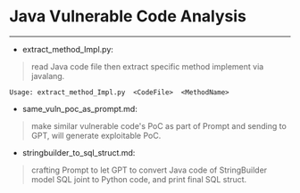 # Java Vulnerable Code Analysis
----
* extract_method_Impl.py:  
>read Java code file then extract specific method implement via javalang.
```shell
Usage: extract_method_Impl.py  <CodeFile>  <MethodName>
```
* same_vuln_poc_as_prompt.md:  
>make similar vulnerable code's PoC as part of Prompt and sending to GPT, will generate exploitable PoC.

* stringbuilder_to_sql_struct.md:
>crafting Prompt to let GPT to convert Java code of StringBuilder model SQL joint to Python code, and print final SQL struct.
